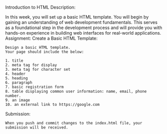 Introduction to HTML
Description:

In this week, you will set up a basic HTML template. You will begin by gaining an understanding of web development fundamentals. This serves as a foundational step in the development process and will provide you with hands-on experience in building web interfaces for real-world applications.
Assignment: Create a Basic HTML Template:

    Design a basic HTML template.
    Your page should include the below:

    1. title
    2. meta tag for display
    3. meta tag for character set
    4. header
    5. heading
    6. paragraph
    7. basic registration form
    8. table displaying common user information: name, email, phone number.
    9. an image
    10. an external link to https://google.com

Submission:

    When you push and commit changes to the index.html file, your submission will be received.
